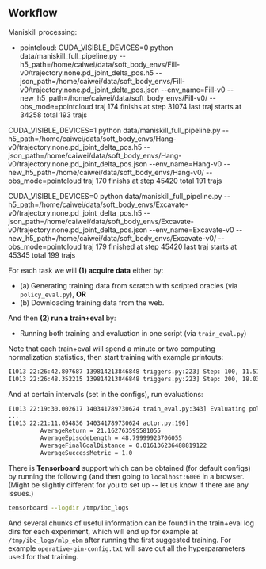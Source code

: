 ## Workflow

Maniskill processing:
- pointcloud:
CUDA_VISIBLE_DEVICES=0 python data/maniskill_full_pipeline.py --h5_path=/home/caiwei/data/soft_body_envs/Fill-v0/trajectory.none.pd_joint_delta_pos.h5 --json_path=/home/caiwei/data/soft_body_envs/Fill-v0/trajectory.none.pd_joint_delta_pos.json --env_name=Fill-v0 --new_h5_path=/home/caiwei/data/soft_body_envs/Fill-v0/ --obs_mode=pointcloud
traj 174 finishs at step 31074
last traj starts at 34258
total 193 trajs

CUDA_VISIBLE_DEVICES=1 python data/maniskill_full_pipeline.py --h5_path=/home/caiwei/data/soft_body_envs/Hang-v0/trajectory.none.pd_joint_delta_pos.h5 --json_path=/home/caiwei/data/soft_body_envs/Hang-v0/trajectory.none.pd_joint_delta_pos.json --env_name=Hang-v0 --new_h5_path=/home/caiwei/data/soft_body_envs/Hang-v0/ --obs_mode=pointcloud
traj 170 finishs at step 45420
total 191 trajs

CUDA_VISIBLE_DEVICES=0 python data/maniskill_full_pipeline.py --h5_path=/home/caiwei/data/soft_body_envs/Excavate-v0/trajectory.none.pd_joint_delta_pos.h5 --json_path=/home/caiwei/data/soft_body_envs/Excavate-v0/trajectory.none.pd_joint_delta_pos.json --env_name=Excavate-v0 --new_h5_path=/home/caiwei/data/soft_body_envs/Excavate-v0/ --obs_mode=pointcloud
traj 179 finished at step 45420
last traj starts at 45345
total 199 trajs

For each task we will **(1) acquire data** either by:

  - (a) Generating training data from scratch with scripted oracles (via `policy_eval.py`), **OR**
  - (b) Downloading training data from the web.

And then **(2) run a train+eval** by:

  - Running both training and evaluation in one script (via `train_eval.py`)

Note that each train+eval will spend a minute or two
computing normalization statistics, then start training with example printouts:

```bash
I1013 22:26:42.807687 139814213846848 triggers.py:223] Step: 100, 11.514 steps/sec
I1013 22:26:48.352215 139814213846848 triggers.py:223] Step: 200, 18.036 steps/sec
```

And at certain intervals (set in the configs), run evaluations:

```bash
I1013 22:19:30.002617 140341789730624 train_eval.py:343] Evaluating policy.
...
I1013 22:21:11.054836 140341789730624 actor.py:196]
		 AverageReturn = 21.162763595581055
		 AverageEpisodeLength = 48.79999923706055
		 AverageFinalGoalDistance = 0.016136236488819122
		 AverageSuccessMetric = 1.0

```

There is **Tensorboard** support which can be obtained (for default configs) by running the following (and then going to `localhost:6006` in a browser.  (Might be slightly different for you to set up -- let us know if there are any issues.)

```bash
tensorboard --logdir /tmp/ibc_logs
```

And several chunks of useful information can be found in the train+eval log dirs for each experiment, which will end up for example at `/tmp/ibc_logs/mlp_ebm` after running the first suggested training.  For example `operative-gin-config.txt` will save out all the hyperparameters used for that training.
